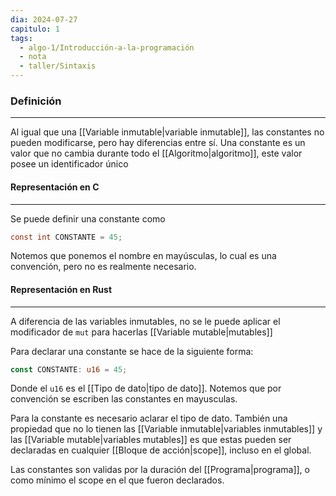 ```yaml
---
dia: 2024-07-27
capitulo: 1
tags:
  - algo-1/Introducción-a-la-programación
  - nota
  - taller/Sintaxis
---
```

### Definición
---
Al igual que una [[Variable inmutable|variable inmutable]], las constantes no pueden modificarse, pero hay diferencias entre sí. Una constante es un valor que no cambia durante todo el [[Algoritmo|algoritmo]], este valor posee un identificador único

#### Representación en C
---
Se puede definir una constante como
```c
const int CONSTANTE = 45;
```

Notemos que ponemos el nombre en mayúsculas, lo cual es una convención, pero no es realmente necesario.

#### Representación en Rust
---
A diferencia de las variables inmutables, no se le puede aplicar el modificador de `mut` para hacerlas [[Variable mutable|mutables]]

Para declarar una constante se hace de la siguiente forma:
``` rust
const CONSTANTE: u16 = 45;
```
Donde el `u16` es el [[Tipo de dato|tipo de dato]]. Notemos que por convención se escriben las constantes en mayusculas. 

Para la constante es necesario aclarar el tipo de dato. También una propiedad que no lo tienen las [[Variable inmutable|variables inmutables]] y las [[Variable mutable|variables mutables]] es que estas pueden ser declaradas en cualquier [[Bloque de acción|scope]], incluso en el global.

Las constantes son validas por la duración del [[Programa|programa]], o como mínimo el scope en el que fueron declarados.

